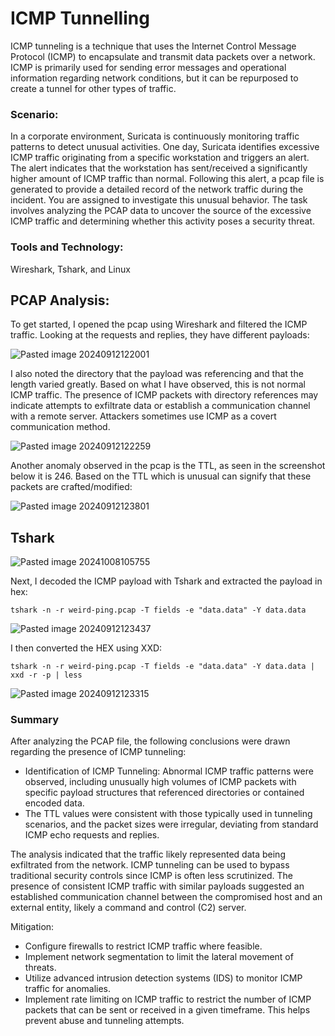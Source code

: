 # ICMP Tunnelling

ICMP tunneling is a technique that uses the Internet Control Message Protocol (ICMP) to encapsulate and transmit data packets over a network. ICMP is primarily used for sending error messages and operational information regarding network conditions, but it can be repurposed to create a tunnel for other types of traffic.

### Scenario:

In a corporate environment, Suricata is continuously monitoring traffic patterns to detect unusual activities. One day, Suricata identifies excessive ICMP traffic originating from a specific workstation and triggers an alert. The alert indicates that the workstation has sent/received a significantly higher amount of ICMP traffic than normal. Following this alert, a pcap file is generated to provide a detailed record of the network traffic during the incident. You are assigned to investigate this unusual behavior. The task involves analyzing the PCAP data to uncover the source of the excessive ICMP traffic and determining whether this activity poses a security threat. 

### Tools and Technology:

Wireshark, Tshark, and Linux

## PCAP Analysis:

To get started, I opened the pcap using Wireshark and filtered the ICMP traffic. Looking at the requests and replies, they have different payloads:

![Pasted image 20240912122001](https://github.com/user-attachments/assets/bf9b27fb-db64-4867-be88-45618bc96421)

I also noted the directory that the payload was referencing and that the length varied greatly. Based on what I have observed, this is not normal ICMP traffic. The presence of ICMP packets with directory references may indicate attempts to exfiltrate data or establish a communication channel with a remote server. Attackers sometimes use ICMP as a covert communication method.

![Pasted image 20240912122259](https://github.com/user-attachments/assets/3b980dc9-7eea-482c-a03d-fa501b483c16)

Another anomaly observed in the pcap is the TTL, as seen in the screenshot below it is 246. Based on the TTL which is unusual can signify that these packets are crafted/modified:

![Pasted image 20240912123801](https://github.com/user-attachments/assets/ad13484a-6373-4616-afce-f8304740d72d)

## Tshark

![Pasted image 20241008105755](https://github.com/user-attachments/assets/6778fbe1-abc9-4775-ae56-9125bb9bf907)

Next, I decoded the ICMP payload with Tshark and extracted the payload in hex:

```
tshark -n -r weird-ping.pcap -T fields -e "data.data" -Y data.data
```

![Pasted image 20240912123437](https://github.com/user-attachments/assets/819d9525-1a8b-4272-b1ea-357350ee3823)

I then converted the HEX using XXD:

```
tshark -n -r weird-ping.pcap -T fields -e "data.data" -Y data.data | xxd -r -p | less
```

![Pasted image 20240912123315](https://github.com/user-attachments/assets/9eaedd7d-879e-49f5-833a-0c6bca0d620d)

### Summary

After analyzing the PCAP file, the following conclusions were drawn regarding the presence of ICMP tunneling:

+ Identification of ICMP Tunneling: Abnormal ICMP traffic patterns were observed, including unusually high volumes of ICMP packets with specific payload structures that referenced directories or contained encoded data.
+ The TTL values were consistent with those typically used in tunneling scenarios, and the packet sizes were irregular, deviating from standard ICMP echo requests and replies.

The analysis indicated that the traffic likely represented data being exfiltrated from the network. ICMP tunneling can be used to bypass traditional security controls since ICMP is often less scrutinized. The presence of consistent ICMP traffic with similar payloads suggested an established communication channel between the compromised host and an external entity, likely a command and control (C2) server.

Mitigation:

+ Configure firewalls to restrict ICMP traffic where feasible.
+ Implement network segmentation to limit the lateral movement of threats.
+ Utilize advanced intrusion detection systems (IDS) to monitor ICMP traffic for anomalies.
+ Implement rate limiting on ICMP traffic to restrict the number of ICMP packets that can be sent or received in a given timeframe. This helps prevent abuse and tunneling attempts.
